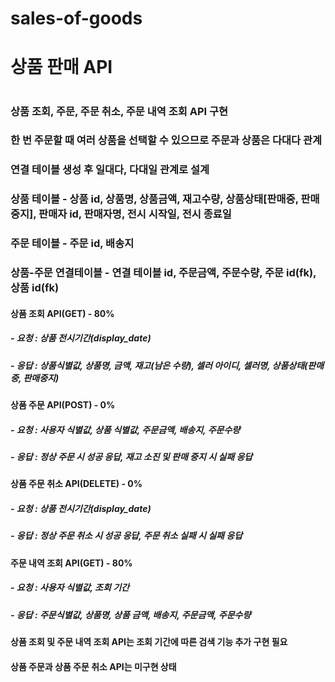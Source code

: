 # sales-of-goods

# 상품 판매 API
# 

### 상품 조회, 주문, 주문 취소, 주문 내역 조회 API 구현

### 한 번 주문할 때 여러 상품을 선택할 수 있으므로 주문과 상품은 다대다 관계
### 연결 테이블 생성 후 일대다, 다대일 관계로 설계<br/>

### 상품 테이블 - 상품 id, 상품명, 상품금액, 재고수량, 상품상태[판매중, 판매중지], 판매자 id, 판매자명, 전시 시작일, 전시 종료일
### 주문 테이블 - 주문 id, 배송지
### 상품-주문 연결테이블 - 연결 테이블 id, 주문금액, 주문수량, 주문 id(fk), 상품 id(fk)<br/>

#### 상품 조회 API(GET) - 80%
##### - 요청 : 상품 전시기간(display_date)
##### - 응답 : 상품식별값, 상품명, 금액, 재고(남은 수량), 셀러 아이디, 셀러명, 상품상태(판매중, 판매중지)<br/>

#### 상품 주문 API(POST) - 0%
##### - 요청 : 사용자 식별값, 상품 식별값, 주문금액, 배송지, 주문수량
##### - 응답 : 정상 주문 시 성공 응답, 재고 소진 및 판매 중지 시 실패 응답<br/>

#### 상품 주문 취소 API(DELETE) - 0%
##### - 요청 : 상품 전시기간(display_date)
##### - 응답 : 정상 주문 취소 시 성공 응답, 주문 취소 실패 시 실패 응답<br/>
#### 주문 내역 조회 API(GET) - 80%
##### - 요청 : 사용자 식별값, 조회 기간
##### - 응답 : 주문식별값, 상품명, 상품 금액, 배송지, 주문금액, 주문수량<br/>

#### 상품 조회 및 주문 내역 조회 API는 조회 기간에 따른 검색 기능 추가 구현 필요
#### 상품 주문과 상품 주문 취소 API는 미구현 상태
